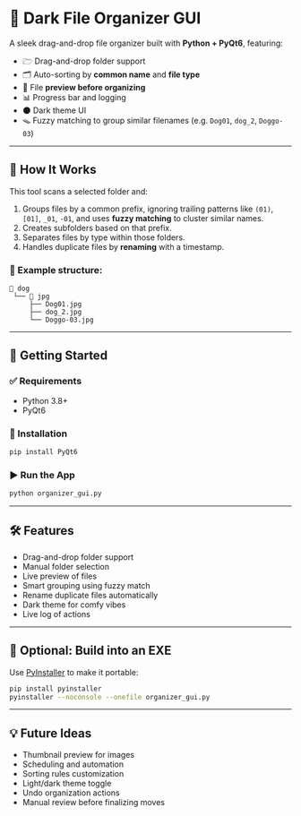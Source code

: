 # 📁 Dark File Organizer GUI

A sleek drag-and-drop file organizer built with **Python + PyQt6**, featuring:

- 🗁️ Drag-and-drop folder support  
- 🗂️ Auto-sorting by **common name** and **file type**  
- 🗽 File **preview before organizing**  
- 📊 Progress bar and logging  
- 🌑 Dark theme UI  
- 🪤 Fuzzy matching to group similar filenames (e.g. `Dog01`, `dog_2`, `Doggo-03`)

---

## 🔧 How It Works

This tool scans a selected folder and:

1. Groups files by a common prefix, ignoring trailing patterns like `(01)`, `[01]`, `_01`, `-01`, and uses **fuzzy matching** to cluster similar names.
2. Creates subfolders based on that prefix.
3. Separates files by type within those folders.
4. Handles duplicate files by **renaming** with a timestamp.

### 🧱 Example structure:
```
📁 dog
 └── 📁 jpg
     ├── Dog01.jpg
     ├── dog_2.jpg
     └── Doggo-03.jpg
```

---

## 🚀 Getting Started

### ✅ Requirements

- Python 3.8+
- PyQt6

### 🧪 Installation

```bash
pip install PyQt6
```

### ▶️ Run the App

```bash
python organizer_gui.py
```

---

## 🛠 Features

- Drag-and-drop folder support
- Manual folder selection
- Live preview of files
- Smart grouping using fuzzy match
- Rename duplicate files automatically
- Dark theme for comfy vibes
- Live log of actions

---

## 📆 Optional: Build into an EXE

Use [PyInstaller](https://pyinstaller.org/) to make it portable:

```bash
pip install pyinstaller
pyinstaller --noconsole --onefile organizer_gui.py
```

---

## 💡 Future Ideas

- Thumbnail preview for images
- Scheduling and automation
- Sorting rules customization
- Light/dark theme toggle
- Undo organization actions
- Manual review before finalizing moves


